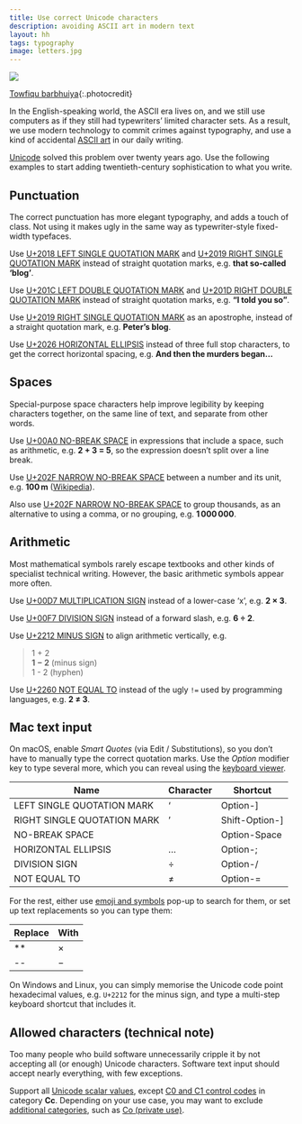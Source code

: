 ```yaml
---
title: Use correct Unicode characters
description: avoiding ASCII art in modern text
layout: hh
tags: typography
image: letters.jpg
---
```


![](letters.jpg)

[Towfiqu barbhuiya](https://unsplash.com/photos/5u6bz2tYhX8){:.photocredit}

In the English-speaking world, the ASCII era lives on,
and we still use computers as if they still had typewriters’ limited character sets.
As a result, we use modern technology to commit crimes against typography,
and use a kind of accidental 
[ASCII art](https://en.wikipedia.org/wiki/ASCII_art) in our daily writing.

[Unicode](https://en.wikipedia.org/wiki/Unicode) solved this problem over twenty years ago.
Use the following examples to start adding twentieth-century sophistication to what you write.

## Punctuation

The correct punctuation has more elegant typography, and adds a touch of class.
Not using it makes ugly in the same way as typewriter-style fixed-width typefaces.

Use [U+2018 LEFT SINGLE QUOTATION MARK](https://unicode-explorer.com/c/2018) and
[U+2019 RIGHT SINGLE QUOTATION MARK](https://unicode-explorer.com/c/2019)
instead of straight quotation marks, e.g. **that so-called ‘blog’**.

Use [U+201C LEFT DOUBLE QUOTATION MARK](https://unicode-explorer.com/c/201C) and
[U+201D RIGHT DOUBLE QUOTATION MARK](https://unicode-explorer.com/c/201D)
instead of straight quotation marks, e.g. **“I told you so”**.

Use [U+2019 RIGHT SINGLE QUOTATION MARK](https://unicode-explorer.com/c/2019)
as an apostrophe, instead of a straight quotation mark, e.g. **Peter’s blog**.

Use [U+2026 HORIZONTAL ELLIPSIS](https://unicode-explorer.com/c/2026)
instead of three full stop characters, to get the correct horizontal spacing,
e.g. **And then the murders began…**

## Spaces

Special-purpose space characters help improve legibility by keeping characters together,
on the same line of text, and separate from other words.

Use [U+00A0 NO-BREAK SPACE](https://unicode-explorer.com/c/00A0)
in expressions that include a space, such as arithmetic, e.g. **2 + 3 = 5**,
so the expression doesn’t split over a line break.

Use [U+202F NARROW NO-BREAK SPACE](https://unicode-explorer.com/c/202F)
between a number and its unit, e.g. **100 m**
([Wikipedia](https://en.wikipedia.org/wiki/Non-breaking_space#Width_variation)).

Also use [U+202F NARROW NO-BREAK SPACE](https://unicode-explorer.com/c/202F)
to group thousands, as an alternative to using a comma, or no grouping, e.g. **1 000 000**.

## Arithmetic

Most mathematical symbols rarely escape textbooks and other kinds of specialist technical writing.
However, the basic arithmetic symbols appear more often.

Use [U+00D7 MULTIPLICATION SIGN](https://unicode-explorer.com/c/00D7)
instead of a lower-case ‘x’, e.g. **2 × 3**.

Use [U+00F7 DIVISION SIGN](https://unicode-explorer.com/c/00F7)
instead of a forward slash, e.g. **6 ÷ 2**.

Use [U+2212 MINUS SIGN](https://unicode-explorer.com/c/2212)
to align arithmetic vertically, e.g.

> 1 + 2  
> **1 − 2** (minus sign)  
> 1 - 2 (hyphen)

Use [U+2260 NOT EQUAL TO](https://unicode-explorer.com/c/2260)
instead of the ugly `!=` used by programming languages, e.g. **2 ≠ 3**.

## Mac text input

On macOS, enable _Smart Quotes_ (via Edit / Substitutions), so you don’t have to manually type the correct quotation marks.
Use the _Option_ modifier key to type several more, which you can reveal using the
[keyboard viewer](https://support.apple.com/en-gb/guide/mac-help/mchlp1015/mac).

| Name | Character | Shortcut |
| ---- | --------- | -------- | 
| LEFT SINGLE QUOTATION MARK | ‘ | Option-] |
| RIGHT SINGLE QUOTATION MARK | ’ | Shift-Option-] |
| NO-BREAK SPACE |   | Option-Space |
| HORIZONTAL ELLIPSIS | … | Option-; |
| DIVISION SIGN | ÷ | Option-/ |
| NOT EQUAL TO | ≠ | Option-= |

For the rest, either use
[emoji and symbols](https://support.apple.com/en-gb/guide/mac-help/mchlp1560/mac) 
pop-up to search for them, or set up text replacements so you can type them:

| Replace | With |
| ------- | ---- |
| ** | × |
| -- | − |

On Windows and Linux, you can simply memorise the Unicode code point hexadecimal values, e.g. `U+2212` for the minus sign, and type a multi-step keyboard shortcut that includes it.

## Allowed characters (technical note)

Too many people who build software unnecessarily cripple it by not accepting all (or enough) Unicode characters.
Software text input should accept nearly everything, with few exceptions.

Support all [Unicode scalar values](https://unicode.org/glossary/#unicode_scalar_value), except 
[C0 and C1 control codes](https://en.wikipedia.org/wiki/C0_and_C1_control_codes)
in category **Cc**.
Depending on your use case, you may want to exclude
[additional categories](https://x.com/FakeUnicode/status/1323901764857286657), such as
[Co (private use)](https://x.com/cigix22/status/1323918410888155137).
